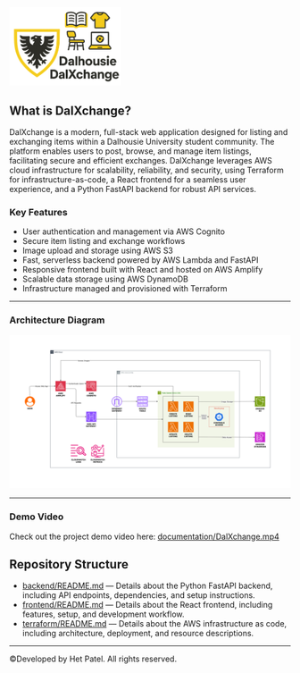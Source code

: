 <p align="left">
  <img src="frontend/src/assets/logos.png" alt="DalXchange Logo" width="200"/>
</p>

## What is DalXchange?

DalXchange is a modern, full-stack web application designed for listing and exchanging items within a Dalhousie University student community. The platform enables users to post, browse, and manage item listings, facilitating secure and efficient exchanges. DalXchange leverages AWS cloud infrastructure for scalability, reliability, and security, using Terraform for infrastructure-as-code, a React frontend for a seamless user experience, and a Python FastAPI backend for robust API services.

### Key Features

- User authentication and management via AWS Cognito
- Secure item listing and exchange workflows
- Image upload and storage using AWS S3
- Fast, serverless backend powered by AWS Lambda and FastAPI
- Responsive frontend built with React and hosted on AWS Amplify
- Scalable data storage using AWS DynamoDB
- Infrastructure managed and provisioned with Terraform

---

### Architecture Diagram

<p align="center">
  <img src="documentation/DalXchange.png" alt="DalXchange Architecture Diagram" width="800"/>
</p>

---

### Demo Video

Check out the project demo video here:
[documentation/DalXchange.mp4]((https://github.com/user-attachments/assets/4bae056a-6d5d-4a7a-b01a-43d2263d2c9f))


## Repository Structure

- [backend/README.md](backend/README.md) — Details about the Python FastAPI backend, including API endpoints, dependencies, and setup instructions.
- [frontend/README.md](frontend/README.md) — Details about the React frontend, including features, setup, and development workflow.
- [terraform/README.md](terraform/README.md) — Details about the AWS infrastructure as code, including architecture, deployment, and resource descriptions.

---

©Developed by Het Patel. All rights reserved.
